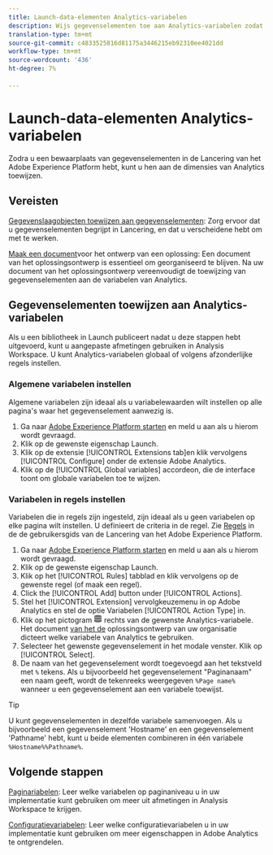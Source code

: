```yaml
---
title: Launch-data-elementen Analytics-variabelen
description: Wijs gegevenselementen toe aan Analytics-variabelen zodat u deze als afmetingen kunt gebruiken in Analysis Workspace.
translation-type: tm+mt
source-git-commit: c4833525816d81175a3446215eb92310ee4021dd
workflow-type: tm+mt
source-wordcount: '436'
ht-degree: 7%

---
```



# Launch-data-elementen Analytics-variabelen

Zodra u een bewaarplaats van gegevenselementen in de Lancering van het Adobe Experience Platform hebt, kunt u hen aan de dimensies van Analytics toewijzen.

## Vereisten

[Gegevenslaagobjecten toewijzen aan gegevenselementen](layer-to-elements.md): Zorg ervoor dat u gegevenselementen begrijpt in Lancering, en dat u verscheidene hebt om met te werken.

[Maak een document](../prepare/solution-design.md)voor het ontwerp van een oplossing: Een document van het oplossingsontwerp is essentieel om georganiseerd te blijven. Na uw document van het oplossingsontwerp vereenvoudigt de toewijzing van gegevenselementen aan de variabelen van Analytics.

## Gegevenselementen toewijzen aan Analytics-variabelen

Als u een bibliotheek in Launch publiceert nadat u deze stappen hebt uitgevoerd, kunt u aangepaste afmetingen gebruiken in Analysis Workspace. U kunt Analytics-variabelen globaal of volgens afzonderlijke regels instellen.

### Algemene variabelen instellen

Algemene variabelen zijn ideaal als u variabelewaarden wilt instellen op alle pagina&#39;s waar het gegevenselement aanwezig is.

1. Ga naar [Adobe Experience Platform starten](https://launch.adobe.com) en meld u aan als u hierom wordt gevraagd.
1. Klik op de gewenste eigenschap Launch.
1. Klik op de extensie [!UICONTROL Extensions tab]en klik vervolgens [!UICONTROL Configure] onder de extensie Adobe Analytics.
1. Klik op de [!UICONTROL Global variables] accordeon, die de interface toont om globale variabelen toe te wijzen.

### Variabelen in regels instellen

Variabelen die in regels zijn ingesteld, zijn ideaal als u geen variabelen op elke pagina wilt instellen. U definieert de criteria in de regel. Zie [Regels](https://docs.adobe.com/content/help/en/launch/using/reference/manage-resources/rules.html) in de de gebruikersgids van de Lancering van het Adobe Experience Platform.

1. Ga naar [Adobe Experience Platform starten](https://launch.adobe.com) en meld u aan als u hierom wordt gevraagd.
1. Klik op de gewenste eigenschap Launch.
1. Klik op het [!UICONTROL Rules] tabblad en klik vervolgens op de gewenste regel (of maak een regel).
1. Click the [!UICONTROL Add] button under [!UICONTROL Actions].
1. Stel het [!UICONTROL Extension] vervolgkeuzemenu in op Adobe Analytics en stel de optie Variabelen [!UICONTROL Action Type] in.
1. Klik op het pictogram ![Gegevenselement](assets/data-element.png) rechts van de gewenste Analytics-variabele. Het document [van het de](../prepare/solution-design.md) oplossingsontwerp van uw organisatie dicteert welke variabele van Analytics te gebruiken.
1. Selecteer het gewenste gegevenselement in het modale venster. Klik op [!UICONTROL Select].
1. De naam van het gegevenselement wordt toegevoegd aan het tekstveld met `%` tekens. Als u bijvoorbeeld het gegevenselement &quot;Paginanaam&quot; een naam geeft, wordt de tekenreeks weergegeven `%Page name%` wanneer u een gegevenselement aan een variabele toewijst.

>[!TIP]
>
>U kunt gegevenselementen in dezelfde variabele samenvoegen. Als u bijvoorbeeld een gegevenselement &#39;Hostname&#39; en een gegevenselement &#39;Pathname&#39; hebt, kunt u beide elementen combineren in één variabele `%Hostname%%Pathname%`.

## Volgende stappen

[Paginariabelen](../vars/page-vars/page-variables.md): Leer welke variabelen op paginaniveau u in uw implementatie kunt gebruiken om meer uit afmetingen in Analysis Workspace te krijgen.

[Configuratievariabelen](../vars/config-vars/configuration-variables.md): Leer welke configuratievariabelen u in uw implementatie kunt gebruiken om meer eigenschappen in Adobe Analytics te ontgrendelen.
